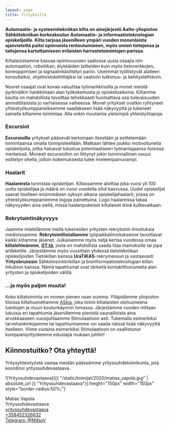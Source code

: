 ```yaml
---
layout: page
title: Yrityksille
---
```

**Automaatio- ja systeemitekniikan kilta on ainejärjestö Aalto-yliopiston Sähkötekniikan korkeakoulun Automaatio- ja informaatioteknologian opiskelijoille. Kilta tarjoaa jäsenilleen ympäri vuoden monenlaista ajanvietettä paitsi opinnoista rentoutumiseen, myös omien tietojensa ja taitojensa kartuttamiseen erilaisten harrastetoimintojen parissa.**

Kiltalaisistamme kasvaa opintovuosien saatossa uusia osaajia niin automaation, robotiikan, älykkäiden laitteiden kuin myös tietoverkkojen, koneoppimisen ja signaalinkäsittelyn pariin. Useimmat työllistyvät alalleen konsulteiksi, ohjelmistokehittäjiksi tai vaativiin tutkimus- ja kehitystehtäviin.

Nuoret osaajat ovat kovaa valuuttaa työmarkkinoilla ja monet meistä pyrkivätkin hankkimaan alan työkokemusta jo opiskeluaikoina. Kiltamme kautta on mahdollista tavoittaa tehokkaasti huomattava osa tulevaisuuden ammattilaisista jo varhaisessa vaiheessa. Monet yritykset ovatkin ryhtyneet yhteistyökumppaneiksemme saadakseen lisää näkyvyyttä ja tukeneet samalla kiltamme toimintaa. Alla onkin muutamia yleisimpiä yhteistyötapoja.

### Excursiot

**Excursioilla** yritykset pääsevät kertomaan itsestään ja esittelemään toimintaansa omalla toimipisteellään. Matkaan lähtee joukko motivoituneita opiskelijoita, jotka haluavat tutustua potentiaaliseen työnantajaansa iloisissa merkeissä. Monesti excursioihin on liittynyt jokin toiminnallinen osuus esittelyn ohella, jolloin kokemuksesta tulee mieleenpainuvampi.

### Haalarit

**Haalareista** tunnistaa opiskelijan. Killassamme aloittaa joka vuosi yli 100 uutta opiskelijaa ja määrä on vuosi vuodelta ollut kasvussa. Uudet opiskelijat saavat itselleen ensimmäisen syksyn aikana opiskelijahaalarit, joissa on yhteistyökumppaniemme logoja painettuina. Logo haalareissa takaa näkyvyyden aina siellä, missä haalaripukeiset kiltalaiset ikinä kulkevatkaan.

### Rekrytointinäkyvyys

Jaamme mielellämme meitä tukeneiden yritysten rekrytointi-ilmoituksia medioissamme. **Rekrytointilistallamme** työpaikkailmoituksenne tavoittavat kaikki kiltamme jäsenet. Julkaisemme myös neljä kertaa vuodessa omaa **kiltalehteämme**, **[GT:tä](http://gt.as.fi)**, josta on mahdollista saada tilaa mainoksille tai jopa artikkelille. Järjestämme myös vuosittain yhdessä tietotekniikan opiskelijoiden Tietokillan kanssa **UraTiKAS**-rekrymessun ja vastaavasti **Yritysbrunssin** Sähköinsinöörikillan ja bioinformaatioteknologian killan Inkubion kanssa. Nämä tapahtumat ovat tärkeitä kontaktifoorumeita alan yritysten ja opiskelijoiden välillä.

### ...ja myös paljon muuta!

Koko kiltatoiminta on monen pienen osan summa. Ylläpidämme yliopiston tiloissa kiltahuonettamme [ASkia](/kilta/aski.html), joka toimii kiltalaisten olohuoneena luentojen ja muun koulunkäynnin lomassa. Järjestämme vuoden mittaan lukuisia eri tapahtumia jäsenillemme pienistä saunailloista aina arvokkaaseen vuosijuhlaamme Stimulaatioon asti. Tukemalla esimerkiksi tarvehankintojamme tai tapahtumiamme voi saada näissä lisää näkyvyyttä itselleen. Viime vuosina esimerkiksi Stimulaatioon on osallistunut kumppaniyritystemme edustajia mukaan juhliin!

## Kiinnostuitko? Ota yhteyttä!

Yritysyhteistyöstä vastaa meidän päässämme yrityssuhdetoimikunta, jota koordinoi yrityssuhdevastaava.

![Yrityssuhdevastaava]({{ "/static/toimijat/2020/matias_vapola.jpg" | absolute_url }} "Yrityssuhdevastaava"){:height="150px" width="150px" style="border-radius:50%;"}

Matias Vapola<br>
Yrityssuhdevastaava<br>
[yrityssuhdevastaava](mailto:yrityssuhdevastaava@POISTAas.fi)<br>
[+358452326632](tel://+358452326632)<br>
[Telegram: @M4tuV](https://telegram.me/M4tuV)
